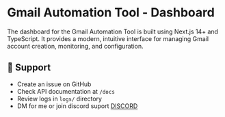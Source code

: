 # Gmail Automation Tool - Dashboard

The dashboard for the Gmail Automation Tool is built using Next.js 14+ and TypeScript. It provides a modern, intuitive interface for managing Gmail account creation, monitoring, and configuration.

## 🤝 Support

- Create an issue on GitHub
- Check API documentation at `/docs`
- Review logs in `logs/` directory
- DM for me or join discord suport [DISCORD](https://discord.gg/3vXZ2V2)
